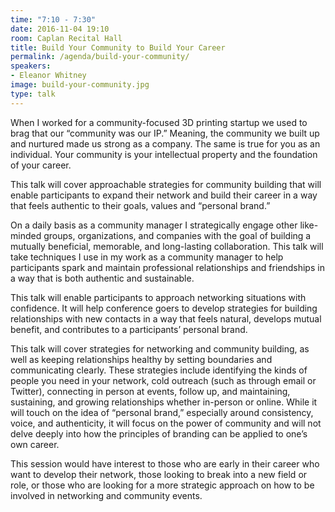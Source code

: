 ```yaml
---
time: "7:10 - 7:30"
date: 2016-11-04 19:10
room: Caplan Recital Hall
title: Build Your Community to Build Your Career
permalink: /agenda/build-your-community/
speakers:
- Eleanor Whitney
image: build-your-community.jpg
type: talk
---
```


When I worked for a community-focused 3D printing startup we used to brag that our “community was our IP.” Meaning, the community we built up and nurtured made us strong as a company. The same is true for you as an individual. Your community is your intellectual property and the foundation of your career.

This talk will cover approachable strategies for community building that will enable participants to expand their network and build their career in a way that feels authentic to their goals, values and “personal brand.”

On a daily basis as a community manager I strategically engage other like-minded groups, organizations, and companies with the goal of building a mutually beneficial, memorable, and long-lasting collaboration. This talk will take techniques I use in my work as a community manager to help participants spark and maintain professional relationships and friendships in a way that is both authentic and sustainable.

This talk will enable participants to approach networking situations with confidence. It will help conference goers to develop strategies for building relationships with new contacts in a way that feels natural, develops mutual benefit, and contributes to a participants’ personal brand.

This talk will cover strategies for networking and community building, as well as keeping relationships healthy by setting boundaries and communicating clearly. These strategies include identifying the kinds of people you need in your network, cold outreach (such as through email or Twitter), connecting in person at events, follow up, and maintaining, sustaining, and growing relationships whether in-person or online. While it will touch on the idea of “personal brand,” especially around consistency, voice, and authenticity, it will focus on the power of community and will not delve deeply into how the principles of branding can be applied to one’s own career.

This session would have interest to those who are early in their career who want to develop their network, those looking to break into a new field or role, or those who are looking for a more strategic approach on how to be involved in networking and community events.